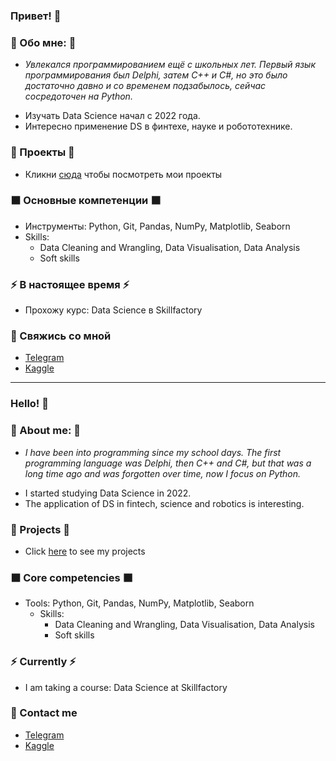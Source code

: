 ### Привет! 👋

### :milky_way: Обо мне: :milky_way: 
* <p><i>Увлекался программированием ещё с школьных лет. Первый язык программирования был Delphi, затем C++ и C#, но это было достаточно давно и со временем подзабылось, сейчас сосредоточен на Python.</i></p>
* Изучать Data Science начал с 2022 года.
* Интересно применение DS в финтехе, науке и робототехнике.

### :space_invader: Проекты :space_invader:

* Кликни [сюда](https://github.com/AlexandrBorisov1?tab=repositories) чтобы посмотреть мои проекты

### :black_large_square: Основные компетенции :black_large_square:
- Инструменты: Python, Git, Pandas, NumPy, Matplotlib, Seaborn
- Skills: 
    * Data Cleaning and Wrangling, Data Visualisation, Data Analysis
    * Soft skills

### ⚡️ В настоящее время ⚡️
- Прохожу курс: Data Science в Skillfactory

### :satellite: Свяжись со мной
- [Telegram](https://t.me/alexandrborisov0o)
- [Kaggle](https://www.kaggle.com/alexandrborisov0o)

---

### Hello! 👋

### :milky_way: About me: :milky_way: 
* <p><i>I have been into programming since my school days. The first programming language was Delphi, then C++ and C#, but that was a long time ago and was forgotten over time, now I focus on Python.</i></p>
* I started studying Data Science in 2022.
* The application of DS in fintech, science and robotics is interesting.

### :space_invader: Projects :space_invader:

* Click [here](https://github.com/AlexandrBorisov1?tab=repositories) to see my projects

### :black_large_square: Core competencies :black_large_square:
- Tools: Python, Git, Pandas, NumPy, Matplotlib, Seaborn
  - Skills:
    * Data Cleaning and Wrangling, Data Visualisation, Data Analysis
    * Soft skills

### ⚡️ Currently ⚡️
- I am taking a course: Data Science at Skillfactory

### :satellite: Contact me
- [Telegram](https://t.me/alexandrborisov0o)
- [Kaggle](https://www.kaggle.com/alexandrborisov0o)